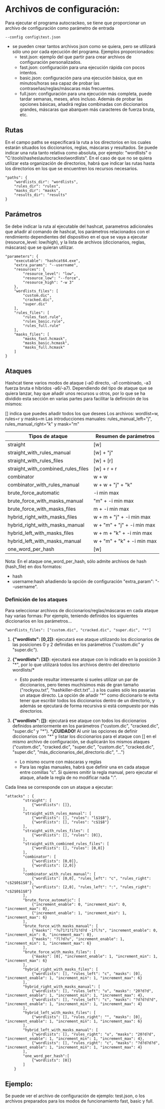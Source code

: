 # Archivos de configuración:
Para ejecutar el programa autocrackeo, se tiene que proporcionar un archivo de configuración como parámetro de entrada 
```
--config config\test.json
```

* se pueden crear tantos archivos json como se quiera, pero se utilizará sólo uno por cada ejecución del programa. Ejemplos proporcionados:
	* test.json: ejemplo del que partir para crear archivos de configuración personalizados.
	* fast.json: configuración para una ejecución rápida con pocos intentos.
	* basic.json: configuración para una ejecución básica, que en minutos/horas sea capaz de probar las contraseñas/reglas/máscaras más frecuentes.
	* full.json: configuración para una ejecución más completa, puede tardar semanas, meses, años incluso. Además de probar las opciones básicas, añadirá reglas combinadas con diccionarios grandes, máscaras que abarquen más caracteres de fuerza bruta, etc.

## Rutas
En el campo paths se especificará la ruta a los directorios en los cuales estarán situados los diccionarios, reglas, máscaras y resultados. Se puede indicar una ruta tanto relativa como absoluta, por ejemplo: "wordlists" o "C:\\tools\\hashes\\autocrackeo\\wordlists". En el caso de que no se quiera utilizar esta organización de directorios, habrá que indicar las rutas hasta los directorios en los que se encuentren los recursos necesarios.
```
"paths": {
	"wordlists_dir": "wordlists",
	"rules_dir": "rules",
	"masks_dir": "masks",
	"results_dir": "results"
}
```

## Parámetros
Se debe indicar la ruta al ejecutable del hashcat, parametros adicionales que añadir al comando de hashcat, los parámetros relacionados con el rendimiento dependientes del dispositivo en el que se vaya a ejecutar (resource_level: low/high), y la lista de archivos (diccionarios, reglas, máscaras) que se quieran utilizar.
```
"parameters": {
	"executable": "hashcat64.exe",
	"extra_params": "--username",
	"resources": {
		"resource_level": "low",
		"resource_low": "--force",
		"resource_high": "-w 3"
	},
	"wordlists_files": [
		"custom.dic",
		"cracked.dic",
		"super.dic"
	],
	"rules_files": [
		"rules_fast.rule",
		"rules_basic.rule",
		"rules_full.rule"
	],
	"masks_files": [
		"masks_fast.hcmask",
		"masks_basic.hcmask",
		"masks_full.hcmask"
	]
}
```

## Ataques
Hashcat tiene varios modos de ataque (-a0 directo, -a1 combinado, -a3 fuerza bruta e híbridos -a6/-a7). Dependiendo del tipo de ataque que se quiera lanzar, hay que añadir unos recursos u otros, por lo que se ha dividido esta sección en varias partes para facilitar la definición de los mismos:

[] indica que puedes añadir todos los que desees
Los archivos: wordlist=w, rules=r y masks=m
Las introducciones manuales: rules_manual_left="j", rules_manual_right="k" y mask="m" 

| Tipos de ataque                    | Resumen de parámetros      |
|------------------------------------|----------------------------|
| straight                           | [w]                        |
| straight_with_rules_manual         | [w] + "j"                  |
| straight_with_rules_files          | [w] + [r]                  |
| straight_with_combined_rules_files | [w] + r + r                |
| combinator                         | w + w                      |
| combinator_with_rules_manual       | w + w + "j" + "k"          |
| brute_force_automatic              | -i min max                 |
| brute_force_with_masks_manual      | "m" + -i min max           |
| brute_force_with_masks_files       | m + -i min max             |
| hybrid_right_with_masks_files      | w + m + "j" + -i min max   |
| hybrid_right_with_masks_manual     | w + "m" + "j" + -i min max |
| hybrid_left_with_masks_files       | w + m + "k" + -i min max   |
| hybrid_left_with_masks_manual      | w + "m" + "k" + -i min max |
| one_word_per_hash                  | [w]                        |

Nota: En el ataque one_word_per_hash, sólo admite archivos de hash (hash_file) en dos formatos:
* hash
* username:hash añadiendo la opción de configuración "extra_param": "--username".

### Definición de los ataques
Para seleccionar archivos de diccionarios/reglas/máscaras en cada ataque hay varias formas:
Por ejemplo, teniendo definidos los siguientes diccionarios en los parámetros...
```
"wordlists_files": ["custom.dic", "cracked.dic", "super.dic", "*"]
```
1. **{"wordlists": [0,2]}**: ejecutará ese ataque utilizando los diccionarios de las posiciones 0 y 2 definidas en los parámetros ("custom.dic" y "super.dic").
2. **{"wordlists": [3]}**: ejecutará ese ataque con lo indicado en la posición 3 "\*", por lo que utilizará todos los archivos dentro del directorio wordlists/*
	* Esto puede resultar interesante si sueles utilizar un par de diccionarios, pero tienes muchísimos más de gran tamaño ("rockyou.txt", "hashkiller-dict.txt"...) a los cuales sólo les pasarías un ataque directo. La opción de añadir "\*" como diccionario te evita tener que escribir todos los diccionarios dentro de un directorio, y además se ejecutará de forma recursiva si está compuesto por más directorios.
3. **{"wordlists": []}**: ejecutará ese ataque con todos los diccionarios definidos anteriormente en los parámetros ("custom.dic", "cracked.dic", "super.dic" y "*").
	***¡CUIDADO!** Al unir las opciones de definir diccionarios con "\*" y listar los diccionarios para el ataque con [] en el mismo archivo de configuración, se duplicarán los mismos ataques ("custom.dic", "cracked.dic", "super.dic", "custom.dic", "cracked.dic", "super.dic", "más_diccionarios_del_directorio.dic", "...")

	* Lo mismo ocurre con máscaras y reglas
	* Para las reglas manuales, habrá que definir una en cada ataque entre comillas "c". Si quieres omitir la regla manual, pero ejecutar el ataque, añade la regla de no modificar nada ":".

Cada línea se corresponde con un ataque a ejecutar:
```
"attacks" : {
		"straight": [
			{"wordlists": []},
		],
		"straight_with_rules_manual": [
			{"wordlists": [], "rules": "l$1$8"},
			{"wordlists": [], "rules": "c$1$8"}
		],
		"straight_with_rules_files": [
			{"wordlists": [], "rules": [0]},
		],
		"straight_with_combined_rules_files": [
			{"wordlists": [], "rules": [0,0]}
		],
		"combinator": [
			{"wordlists": [0,0]},
			{"wordlists": [2,0]}
		],
		"combinator_with_rules_manual": [
			{"wordlists": [0,0], "rules_left": "c", "rules_right": "c$2$0$1$8"},
			{"wordlists": [2,0], "rules_left": ":", "rules_right": "c$2$0$1$8"}
		],
		"brute_force_automatic": [
			{"increment_enable": 0, "increment_min": 0, "increment_max": 0},
			{"increment_enable": 1, "increment_min": 1, "increment_max": 6}
		],
		"brute_force_with_masks_manual": [
			{"masks": "?u?1?1?1?1?d?d -1?l?s", "increment_enable": 0, "increment_min": 0, "increment_max": 0},
			{"masks": "?l?d?u", "increment_enable": 1, "increment_min": 1, "increment_max": 6}			
		],
		"brute_force_with_masks_files": [
			{"masks": [0], "increment_enable": 1, "increment_min": 1, "increment_max": 6}
		],
		"hybrid_right_with_masks_files": [
			{"wordlists": [], "rules_left": "c", "masks": [0], "increment_enable": 1, "increment_min": 1, "increment_max": 6}
		],
		"hybrid_right_with_masks_manual": [
			{"wordlists": [], "rules_left": "u", "masks": "20?d?d", "increment_enable": 1, "increment_min": 1, "increment_max": 4},
			{"wordlists": [], "rules_left": "c", "masks": "?d?d?d?d", "increment_enable": 1, "increment_min": 1, "increment_max": 4}
		],
		"hybrid_left_with_masks_files": [
			{"wordlists": [], "rules_right": "", "masks": [0], "increment_enable": 1, "increment_min": 1, "increment_max": 6}		
		],
		"hybrid_left_with_masks_manual": [
			{"wordlists": [], "rules_right": "u", "masks": "20?d?d", "increment_enable": 1, "increment_min": 1, "increment_max": 4},
			{"wordlists": [], "rules_right": "c", "masks": "?d?d?d?d", "increment_enable": 1, "increment_min": 1, "increment_max": 4}
		],
		"one_word_per_hash":[
			{"wordlists": [0]}
		]
	}
```

## Ejemplo:
Se puede ver el archivo de configuración de ejemplo: test.json, o los archivos preparados para los modos de funcionamiento fast, basic y full.